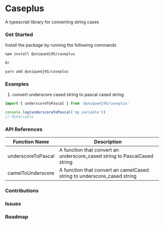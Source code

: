 # Caseplus

A typescript library for converting string cases

### Get Started

Install the package by running the following commands

```bash
npm install @uniquedj95/caseplus

Or

yarn add @uniquedj95/caseplus
```

### Examples

1. convert underscore cased string to pascal cased string

```Typescript
import { underscoreToPascal } from '@uniquedj95/caseplus'

console.log(underscoreToPascal('my_variable'))
// MyVariable
```

### API References

| Function Name | Description |
|---------------|-------------|
| underscoreToPascal| A function that convert an underscore_cased string to PascalCased string |
| camelToUnderscore | A function that convert an camelCased string to underscore_cased string |

### Contributions

### Issues

### Roadmap
